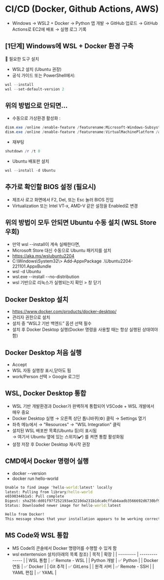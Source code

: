 # CI/CD (Docker, Github Actions, AWS)
* Windows → WSL2 + Docker → Python 앱 개발 → GitHub 업로드 → GitHub Actions로 EC2에 배포 → 실행 로그 기록

## [1단계] Windows에 WSL + Docker 환경 구축  
📌 필요한 도구 설치  
* WSL2 설치 (Ubuntu 권장)
* 공식 가이드 또는 PowerShell에서:
```powershell
wsl --install
wsl --set-default-version 2
```

## 위의 방법으로 안되면...
* 수동으로 가상환경 활성화 :
```powershell
dism.exe /online /enable-feature /featurename:Microsoft-Windows-Subsystem-Linux /all /norestart
dism.exe /online /enable-feature /featurename:VirtualMachinePlatform /all /norestart
```
* 재부팅
```powershell
shutdown /r /t 0
```
* Ubuntu 배포판 설치
```powershell
wsl --install -d Ubuntu
```

## 추가로 확인할 BIOS 설정 (필요시)
* 제조사 로고 화면에서 F2, Del, 또는 Esc 눌러 BIOS 진입
* Virtualization 또는 Intel VT-x, AMD-V 같은 설정을 Enabled로 변경

## 위의 방법이 모두 안되면 Ubuntu 수동 설치 (WSL Store 우회)
* 만약 wsl --install이 계속 실패한다면,
* Microsoft Store 대신 수동으로 Ubuntu 패키지를 설치
* https://aka.ms/wslubuntu2204
* C:\\Windows\\System32\\> Add-AppxPackage .\Ubuntu2204-221101.AppxBundle
* wsl -d Ubuntu
* wsl.exe --install --no-distribution
* wsl 기반으로 리눅스가 실행되는지 확인 > 창 닫기

## Docker Desktop 설치
* https://www.docker.com/products/docker-desktop/
* 관리자 권한으로 설치
* 설치 중 “WSL2 기반 백엔드” 옵션 선택 필수
* 설치 후 Docker Desktop 실행(Docker 명령을 사용할 때는 항상 실행된 상태여야 함)

## Docker Desktop 처음 실행
* Accept
* WSL 자동 실행창 표시,닫아도 됨
* work/Person 선택 > Google 로그인

## WSL, Docker Desktop 통합
* WSL 기반 개발환경과 Docker가 완벽하게 통합되어 VSCode + WSL 개발에서 매우 중요
* Docker Desktop 실행 → 오른쪽 상단 톱니바퀴(⚙️) 클릭 → Settings 열기
* 좌측 메뉴에서 → "Resources" → "WSL Integration" 클릭
* 설치된 WSL 배포판 목록(Ubuntu 등)이 표시됨  
→ 여기서 Ubuntu 옆에 있는 스위치(✔️) 를 켜면 통합 활성화됨
* 설정 저장 후 Docker Desktop 재시작 권장

## CMD에서 Docker 명령어 실행
* docker --version
* docker run hello-world
```cmd
Unable to find image 'hello-world:latest' locally
latest: Pulling from library/hello-world
e6590344b1a5: Pull complete
Digest: sha256:dd01f97f252193ae3210da231b1dca0cffab4aadb3566692d6730bf93f123a48
Status: Downloaded newer image for hello-world:latest

Hello from Docker!
This message shows that your installation appears to be working correctly.
```

## MS Code와 WSL 통합
* MS Code의 콘솔에서 Docker 명령어를 수행할 수 있게 함
* wsl extentension 설치(아래의 목록 참조)
| 목적        | 확장             |
| --------- | -------------- |
| WSL 통합    | ✅ Remote - WSL |
| Python 개발 | ✅ Python       |
| Docker 연동 | ✅ Docker       |
| Git 추적    | ✅ GitLens      |
| 원격 서버     | ✅ Remote - SSH |
| YAML 편집   | ✅ YAML         |
